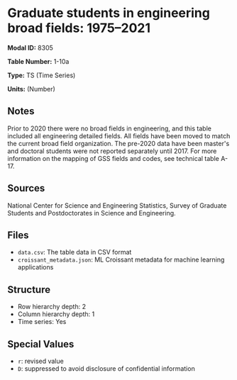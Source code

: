 # Graduate students in engineering broad fields: 1975–2021

**Modal ID:** 8305

**Table Number:** 1-10a

**Type:** TS (Time Series)

**Units:** (Number)

## Notes

Prior to 2020 there were no broad fields in engineering, and this table included all engineering detailed fields. All fields have been moved to match the current broad field organization. The pre-2020 data have been master's and doctoral students were not reported separately until 2017. For more information on the mapping of GSS fields and codes, see technical table A-17.

## Sources

National Center for Science and Engineering Statistics, Survey of Graduate Students and Postdoctorates in Science and Engineering.

## Files

- `data.csv`: The table data in CSV format
- `croissant_metadata.json`: ML Croissant metadata for machine learning applications

## Structure

- Row hierarchy depth: 2
- Column hierarchy depth: 1
- Time series: Yes

## Special Values

- `r`: revised value
- `D`: suppressed to avoid disclosure of confidential information
